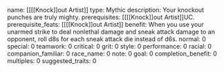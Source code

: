 name: [[[[Knock]]out Artist]]
type: Mythic
description: Your knockout punches are truly mighty.
prerequisites: [[[[Knock]]out Artist]]UC.
prerequisite_feats: [[[[Knock]]out Artist]]
benefit: When you use your unarmed strike to deal nonlethal damage and sneak attack damage to an opponent, roll d8s for each sneak attack die instead of d6s.
normal: 0
special: 0
teamwork: 0
critical: 0
grit: 0
style: 0
performance: 0
racial: 0
companion_familiar: 0
race_name: 0
note: 0
goal: 0
completion_benefit: 0
multiples: 0
suggested_traits: 0
